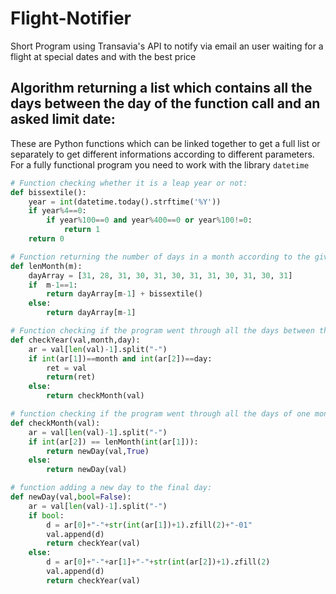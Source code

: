 # Flight-Notifier
Short Program using Transavia's API to notify via email an user waiting for a flight at special dates and with the best price

## Algorithm returning a list which contains all the days between the day of the function call and an asked limit date:
These are Python functions which can be linked together to get a full list or separately to get different informations according to different parameters.
For a fully functional program you need to work with the library `datetime`
```python
# Function checking whether it is a leap year or not:
def bissextile():
    year = int(datetime.today().strftime('%Y'))
    if year%4==0:
        if year%100==0 and year%400==0 or year%100!=0:
            return 1
    return 0
```
```python
# Function returning the number of days in a month according to the given month in parameter:
def lenMonth(m):
    dayArray = [31, 28, 31, 30, 31, 30, 31, 31, 30, 31, 30, 31]
    if  m-1==1:
        return dayArray[m-1] + bissextile()
    else:
        return dayArray[m-1]
```
```python
# Function checking if the program went through all the days between the day of the request and the limit date:
def checkYear(val,month,day):
    ar = val[len(val)-1].split("-")
    if int(ar[1])==month and int(ar[2])==day:
        ret = val
        return(ret)
    else:
        return checkMonth(val)
```
```python
# function checking if the program went through all the days of one month :
def checkMonth(val):
    ar = val[len(val)-1].split("-")
    if int(ar[2]) == lenMonth(int(ar[1])):
        return newDay(val,True)
    else:
        return newDay(val)
```
```python
# function adding a new day to the final day:
def newDay(val,bool=False):
    ar = val[len(val)-1].split("-")
    if bool:
        d = ar[0]+"-"+str(int(ar[1])+1).zfill(2)+"-01"
        val.append(d)
        return checkYear(val)
    else:
        d = ar[0]+"-"+ar[1]+"-"+str(int(ar[2])+1).zfill(2)
        val.append(d)
        return checkYear(val)
 ```
